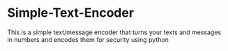 # Simple-Text-Encoder
This is a simple text/message encoder that turns your texts and messages in numbers and encodes them for security using python
